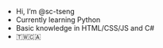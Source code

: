 - Hi, I’m @sc-tseng
- Currently learning Python
- Basic knowledge in HTML/CSS/JS and C#
- 🇹🇼🇨🇦

<!---
sc-tseng/sc-tseng is a ✨ special ✨ repository because its `README.md` (this file) appears on your GitHub profile.
You can click the Preview link to take a look at your changes.
--->
